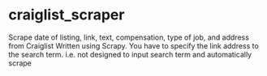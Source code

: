 # craiglist_scraper
Scrape date of listing, link, text, compensation, type of job, and address from Craiglist
Written using Scrapy. You have to specify the link address to the search term. i.e. not designed to input search term and automatically scrape
